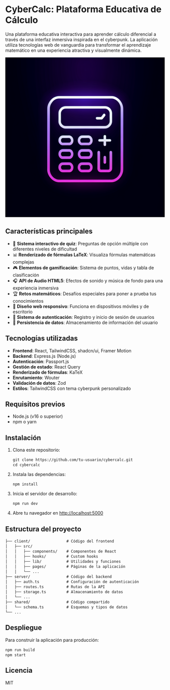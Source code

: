 # CyberCalc: Plataforma Educativa de Cálculo

Una plataforma educativa interactiva para aprender cálculo diferencial a través de una interfaz inmersiva inspirada en el cyberpunk. La aplicación utiliza tecnologías web de vanguardia para transformar el aprendizaje matemático en una experiencia atractiva y visualmente dinámica.

![CyberCalc](generated-icon.png)

## Características principales

- 🚀 **Sistema interactivo de quiz**: Preguntas de opción múltiple con diferentes niveles de dificultad
- 📊 **Renderizado de fórmulas LaTeX**: Visualiza fórmulas matemáticas complejas
- 🎮 **Elementos de gamificación**: Sistema de puntos, vidas y tabla de clasificación
- 🎧 **API de Audio HTML5**: Efectos de sonido y música de fondo para una experiencia inmersiva
- 🏆 **Retos matemáticos**: Desafíos especiales para poner a prueba tus conocimientos
- 📱 **Diseño web responsivo**: Funciona en dispositivos móviles y de escritorio
- 🔐 **Sistema de autenticación**: Registro y inicio de sesión de usuarios
- 💾 **Persistencia de datos**: Almacenamiento de información del usuario

## Tecnologías utilizadas

- **Frontend**: React, TailwindCSS, shadcn/ui, Framer Motion
- **Backend**: Express.js (Node.js)
- **Autenticación**: Passport.js
- **Gestión de estado**: React Query
- **Renderizado de fórmulas**: KaTeX
- **Enrutamiento**: Wouter
- **Validación de datos**: Zod
- **Estilos**: TailwindCSS con tema cyberpunk personalizado

## Requisitos previos

- Node.js (v16 o superior)
- npm o yarn

## Instalación

1. Clona este repositorio:
   ```
   git clone https://github.com/tu-usuario/cybercalc.git
   cd cybercalc
   ```

2. Instala las dependencias:
   ```
   npm install
   ```

3. Inicia el servidor de desarrollo:
   ```
   npm run dev
   ```

4. Abre tu navegador en [http://localhost:5000](http://localhost:5000)

## Estructura del proyecto

```
├── client/                # Código del frontend
│   ├── src/
│   │   ├── components/    # Componentes de React
│   │   ├── hooks/         # Custom hooks
│   │   ├── lib/           # Utilidades y funciones
│   │   ├── pages/         # Páginas de la aplicación
│   │   └── ...
├── server/                # Código del backend
│   ├── auth.ts            # Configuración de autenticación
│   ├── routes.ts          # Rutas de la API
│   ├── storage.ts         # Almacenamiento de datos
│   └── ...
├── shared/                # Código compartido
│   └── schema.ts          # Esquemas y tipos de datos
└── ...
```

## Despliegue

Para construir la aplicación para producción:

```
npm run build
npm start
```

## Licencia

MIT